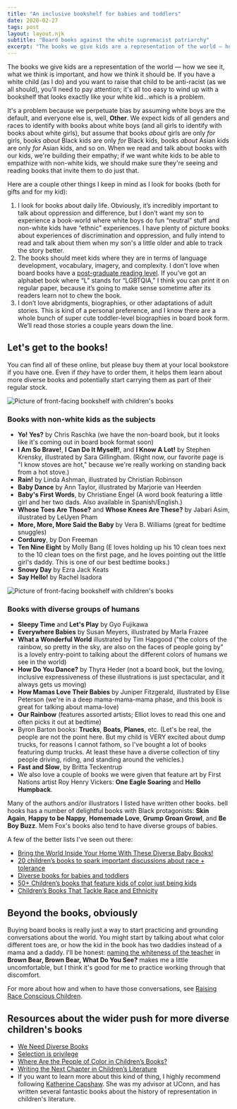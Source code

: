 ```yaml
---
title: "An inclusive bookshelf for babies and toddlers"
date: 2020-02-27
tags: post
layout: layout.njk
subtitle: "Board books against the white supremacist patriarchy"
excerpt: "The books we give kids are a representation of the world — how we see it, what we think is important, and how we think it should be. If you have a white child (as I do) and you want to raise that child to be anti-racist (as we all should), you'll need to pay attention."
---
```


<span class="dropcap">T</span>he books we give kids are a representation of the world — how we see it, what we think is important, and how we think it should be. If you have a white child (as I do) and you want to raise that child to be anti-racist (as we all should), you'll need to pay attention; it's all too easy to wind up with a bookshelf that looks exactly like your white kid...which is a problem.

It's a problem because we perpetuate bias by assuming white boys are the default, and everyone else is, well, **Other**. We expect kids of all genders and races to identify with books about white boys (and all girls to identify with books about white girls), but assume that books *about* girls are only *for* girls, books *about* Black kids are only *for* Black kids, books *about* Asian kids are only *for* Asian kids, and so on. When we read and talk about books with our kids, we're building their empathy; if we want white kids to be able to empathize with non-white kids, we should make sure they're seeing and reading books that invite them to do just that.

Here are a couple other things I keep in mind as I look for books (both for gifts and for my kid):

1. I look for books about daily life. Obviously, it’s incredibly important to talk about oppression and difference, but I don’t want my son to experience a book-world where white boys do fun “neutral” stuff and non-white kids have “ethnic” experiences. I have plenty of picture books about experiences of discrimination and oppression, and fully intend to read and talk about them when my son's a little older and able to track the story better.
1. The books should meet kids where they are in terms of language development, vocabulary, imagery, and complexity. I don't love when board books have a [post-graduate reading level](https://slate.com/human-interest/2019/10/feminist-baby-books-board-books-who-are-they-for.html). If you’ve got an alphabet book where “L” stands for “LGBTQIA,” I think you can print it on regular paper, because it’s going to make sense sometime after its readers learn not to chew the book.
1. I don’t love abridgments, biographies, or other adaptations of adult stories. This is kind of a personal preference, and I know there are a whole bunch of super cute toddler-level biographies in board book form. We’ll read those stories a couple years down the line.

## Let's get to the books!

You can find all of these online, but please buy them at your local bookstore if you have one. Even if _they_ have to order them, it helps them learn about more diverse books and potentially start carrying them as part of their regular stock.

<img src="/images/board-books-1.JPG" alt="Picture of front-facing bookshelf with children's books">

### Books with non-white kids as the subjects

- **Yo! Yes?** by Chris Raschka (we have the non-board book, but it looks like it's coming out in board book format soon)
- **I Am So Brave!**, **I Can Do It Myself!**, and **I Know A Lot!** by Stephen Krensky, illustrated by Sara Gillingham. (Right now, our favorite page is "I know stoves are hot," because we're really working on standing back from a hot stove.)
- **Rain!** by Linda Ashman, illustrated by Christian Robinson
- **Baby Dance** by Ann Taylor, illustrated by Marjorie van Heerden
- **Baby's First Words**, by Christiane Engel (A word book featuring a little girl and her two dads. Also available in Spanish/English.)
- **Whose Toes Are Those?** and **Whose Knees Are These?** by Jabari Asim, illustrated by LeUyen Pham
- **More, More, More Said the Baby** by Vera B. Williams (great for bedtime snuggles)
- **Corduroy**, by Don Freeman
- **Ten Nine Eight** by Molly Bang (E loves holding up his 10 clean toes next to the 10 clean toes on the first page, and he loves pointing out the little girl's daddy. This is one of our best bedtime books.)
- **Snowy Day** by Ezra Jack Keats
- **Say Hello!** by Rachel Isadora

<img src="/images/board-books-2.JPG" alt="Picture of front-facing bookshelf with children's books" >

### Books with diverse groups of humans

- **Sleepy Time** and **Let's Play** by Gyo Fujikawa
- **Everywhere Babies** by Susan Meyers, illustrated by Marla Frazee
- **What a Wonderful World** illustrated by Tim Hapgood ("the colors of the rainbow, so pretty in the sky, are also on the faces of people going by" is a lovely entry-point to talking about the different colors of humans we see in the world)
- **How Do You Dance?** by Thyra Heder (not a board book, but the loving, inclusive expressiveness of these illustrations is just spectacular, and it always gets us moving)
- **How Mamas Love Their Babies** by Juniper Fitzgerald, illustrated by Elise Peterson (we're in a deep mama-mama-mama phase, and this book is great for talking about mama-love)
- **Our Rainbow** (features assorted artists; Elliot loves to read this one and often picks it out at bedtime)
- Byron Barton books: **Trucks**, **Boats**, **Planes**, etc. (Let's be real, the people are not the point here. But my child is VERY excited about dump trucks, for reasons I cannot fathom, so I've bought a lot of books featuring dump trucks. At least these have a diverse collection of tiny people driving, riding, and standing around the vehicles.)
- **Fast and Slow**, by Britta Teckentrup
- We also love a couple of books we were given that feature art by First Nations artist Roy Henry Vickers: **One Eagle Soaring** and **Hello Humpback**.

Many of the authors and/or illustrators I listed have written other books. bell hooks has a number of delightful books with Black protagonists: **Skin Again**, **Happy to be Nappy**, **Homemade Love**, **Grump Groan Growl**, and **Be Boy Buzz**. Mem Fox's books also tend to have diverse groups of babies.

A few of the better lists I've seen out there:

- [Bring the World Inside Your Home With These Diverse Baby Books!](https://happilyeverelephants.com/home/diverse-baby-books)
- [20 children’s books to spark important discussions about race + tolerance](https://www.mother.ly/child/best-childrens-books-about-race-and-tolerance)
- [Diverse books for babies and toddlers](https://www.rebekahgienapp.com/books-for-babies/)
- [50+ Children’s books that feature kids of color just being kids](https://www.mothermag.com/diverse-kids-books/)
- [Children’s Books That Tackle Race and Ethnicity](https://www.nytimes.com/interactive/2016/09/22/books/23racebooks.html)

## Beyond the books, obviously

Buying board books is really just a way to start practicing and grounding conversations about the world. You might start by talking about what color different toes are, or how the kid in the book has two daddies instead of a mama and a daddy. I'll be honest: [naming the whiteness of the teacher](http://www.raceconscious.org/2016/01/1148/) in **Brown Bear, Brown Bear, What Do You See?** makes me a little uncomfortable, but I think it's good for me to practice working through that discomfort.

For more about how and when to have those conversations, see [Raising Race Conscious Children](http://www.raceconscious.org/strategies/).

## Resources about the wider push for more diverse children's books

- [We Need Diverse Books](https://diversebooks.org/)
- [Selection is privilege](https://showmelibrarian.blogspot.com/2015/02/selection-is-privilege.html)
- [Where Are the People of Color in Children’s Books?](https://www.nytimes.com/2014/03/16/opinion/sunday/where-are-the-people-of-color-in-childrens-books.html)
- [Writing the Next Chapter in Children’s Literature](https://www.wnpr.org/post/writing-next-chapter-childrens-literature)
- If you want to learn more about this kind of thing, I highly recommend following [Katherine Capshaw](https://twitter.com/katcapshaw). She was my advisor at UConn, and has written several fantastic books about the history of representation in children's literature.
